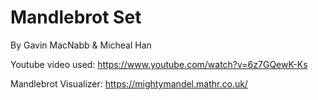 # Mandlebrot Set

By Gavin MacNabb & Micheal Han

Youtube video used: https://www.youtube.com/watch?v=6z7GQewK-Ks

Mandlebrot Visualizer: https://mightymandel.mathr.co.uk/
